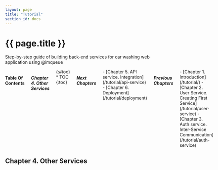 ```yaml
---
layout: page
title: "Tutorial"
section_id: docs
---
```


<div class="content">
    <div class="special-title centered-text">
        <i class="icon-book goldenrod-text"></i>
        <h1>{{ page.title }}</h1>
        <p>
            Step-by-step guide of building back-end services for car washing
            web application using @imqueue
        </p>
        <p class="shortline"></p>
        <div class="spacing"></div>
    </div>
</div>
<div class="large-3 columns right panel radius toc" markdown="1">
<h4>Table Of Contents</h4>
<h5>Chapter 4. Other Services</h5>
{:#toc}
* TOC
{:toc}

<h5>Next Chapters</h5>
<div markdown="1">
 - [Chapter 5. API service. Integration](/tutorial/api-service)
 - [Chapter 6. Deployment](/tutorial/deployment)
</div>

<h5>Previous Chapters</h5>
<div markdown="1">
 - [Chapter 1. Introduction](/tutorial/)
 - [Chapter 2. User Service. Creating First Service](/tutorial/user-service)
 - [Chapter 3. Auth service. Inter-Service Communication](/tutorial/auth-service)
</div>
</div>

<h2>Chapter 4. Other Services</h2>
